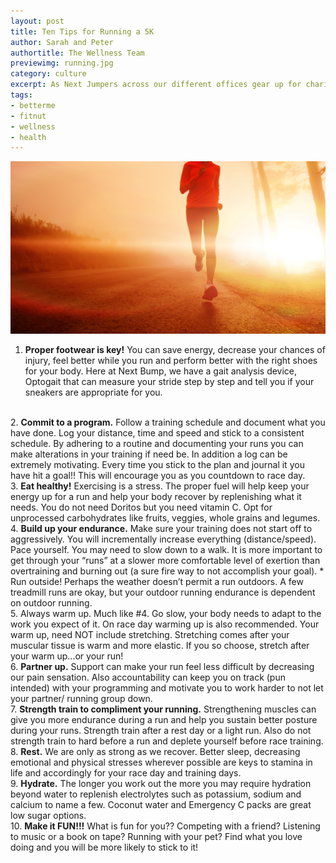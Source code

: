 ```yaml
---
layout: post
title: Ten Tips for Running a 5K
author: Sarah and Peter
authortitle: The Wellness Team
previewimg: running.jpg
category: culture
excerpt: As Next Jumpers across our different offices gear up for charity runs like the American Heart Association's Wall Street Run and Heart Walk, the Fitness Team has some tips on how to get prepared and make the most of burning those calories.
tags:
- betterme
- fitnut
- wellness
- health
---
```


![Running](/images/running.jpg)

1.	<b>Proper footwear is key!</b> You can save energy, decrease your chances of injury, feel better while you run and perform better with the right shoes for your body. Here at Next Bump, we have a gait analysis device, Optogait that can measure your stride step by step and tell you if your sneakers are appropriate for you.
<br>
2.	<b>Commit to a program.</b> Follow a training schedule and document what you have done. Log your distance, time and speed and stick to a consistent schedule. By adhering to a routine and documenting your runs you can make alterations in your training if need be. In addition a log can be extremely motivating. Every time you stick to the plan and journal it you have hit a goal!! This will encourage you as you countdown to race day.
<br>
3.	<b>Eat healthy!</b> Exercising is a stress. The proper fuel will help keep your energy up for a run and help your body recover by replenishing what it needs. You do not need Doritos but you need vitamin C. Opt for unprocessed carbohydrates like fruits, veggies, whole grains and legumes.
<br>
4.	<b>Build up your endurance.</b> Make sure your training does not start off to aggressively. You will incrementally increase everything (distance/speed).  Pace yourself. You may need to slow down to a walk. It is more important to get through your “runs”  at a slower more comfortable level of exertion than overtraining and burning out (a sure fire way to not accomplish your goal). * Run outside! Perhaps the weather doesn’t permit a run outdoors. A few treadmill runs are okay, but your outdoor running endurance is dependent on outdoor running.
<br>
5.	</b>Always warm up.</b> Much like #4. Go slow, your body needs to adapt to the work you expect of it. On race day warming up is also recommended. Your warm up, need NOT include stretching. Stretching comes after your muscular tissue is warm and more elastic. If you so choose, stretch after your warm up...or your run!
<br>
6.	<b>Partner up.</b> Support can make your run feel less difficult by decreasing our pain sensation. Also accountability can keep you on track (pun intended) with your programming and motivate you to work harder to not let your partner/ running group down.
<br>
7.	<b>Strength train to compliment your running.</b> Strengthening muscles can give you more endurance during a run and help you sustain better posture during your runs. Strength train after a rest day or a light run. Also do not strength train to hard before a run and deplete yourself before race training.
<br>
8.	<b>Rest.</b> We are only as strong as we recover. Better sleep, decreasing emotional and physical stresses wherever possible are keys to stamina in life and accordingly for your race day and training days.
<br>
9.	<b>Hydrate.</b> The longer you work out the more you may require hydration beyond water to replenish electrolytes such as potassium, sodium and calcium to name a few. Coconut water and Emergency C packs are great low sugar options.
<br>
10.	<b>Make it FUN!!!</b> What is fun for you?? Competing with a friend? Listening to music or a book on tape? Running with your pet? Find what you love doing and you will be more likely to stick to it!


